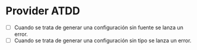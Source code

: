 # Provider ATDD

- [ ] Cuando se trata de generar una configuración sin fuente se lanza un error.
- [ ] Cuando se trata de generar una configuración sin tipo se lanza un error.
